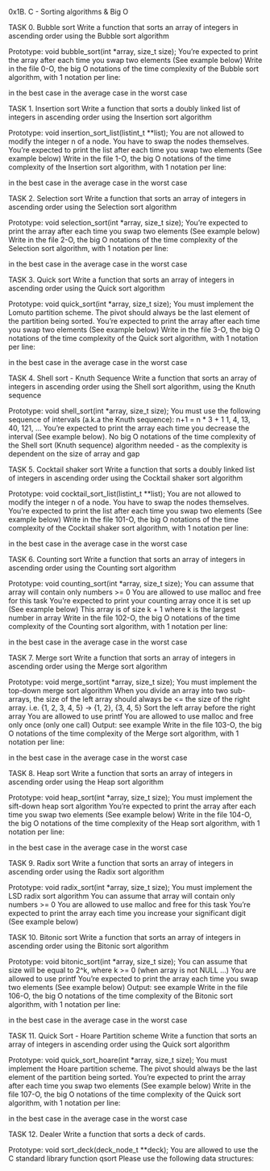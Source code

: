 0x1B. C - Sorting algorithms & Big O

TASK 0. Bubble sort Write a function that sorts an array of integers in ascending order using the Bubble sort algorithm

Prototype: void bubble_sort(int *array, size_t size); You’re expected to print the array after each time you swap two elements (See example below) Write in the file 0-O, the big O notations of the time complexity of the Bubble sort algorithm, with 1 notation per line:

in the best case in the average case in the worst case

TASK 1. Insertion sort Write a function that sorts a doubly linked list of integers in ascending order using the Insertion sort algorithm

Prototype: void insertion_sort_list(listint_t **list); You are not allowed to modify the integer n of a node. You have to swap the nodes themselves. You’re expected to print the list after each time you swap two elements (See example below) Write in the file 1-O, the big O notations of the time complexity of the Insertion sort algorithm, with 1 notation per line:

in the best case in the average case in the worst case

TASK 2. Selection sort Write a function that sorts an array of integers in ascending order using the Selection sort algorithm

Prototype: void selection_sort(int *array, size_t size); You’re expected to print the array after each time you swap two elements (See example below) Write in the file 2-O, the big O notations of the time complexity of the Selection sort algorithm, with 1 notation per line:

in the best case in the average case in the worst case

TASK 3. Quick sort Write a function that sorts an array of integers in ascending order using the Quick sort algorithm

Prototype: void quick_sort(int *array, size_t size); You must implement the Lomuto partition scheme. The pivot should always be the last element of the partition being sorted. You’re expected to print the array after each time you swap two elements (See example below) Write in the file 3-O, the big O notations of the time complexity of the Quick sort algorithm, with 1 notation per line:

in the best case in the average case in the worst case

TASK 4. Shell sort - Knuth Sequence Write a function that sorts an array of integers in ascending order using the Shell sort algorithm, using the Knuth sequence

Prototype: void shell_sort(int *array, size_t size); You must use the following sequence of intervals (a.k.a the Knuth sequence): n+1 = n * 3 + 1 1, 4, 13, 40, 121, ... You’re expected to print the array each time you decrease the interval (See example below). No big O notations of the time complexity of the Shell sort (Knuth sequence) algorithm needed - as the complexity is dependent on the size of array and gap

TASK 5. Cocktail shaker sort Write a function that sorts a doubly linked list of integers in ascending order using the Cocktail shaker sort algorithm

Prototype: void cocktail_sort_list(listint_t **list); You are not allowed to modify the integer n of a node. You have to swap the nodes themselves. You’re expected to print the list after each time you swap two elements (See example below) Write in the file 101-O, the big O notations of the time complexity of the Cocktail shaker sort algorithm, with 1 notation per line:

in the best case in the average case in the worst case

TASK 6. Counting sort Write a function that sorts an array of integers in ascending order using the Counting sort algorithm

Prototype: void counting_sort(int *array, size_t size); You can assume that array will contain only numbers >= 0 You are allowed to use malloc and free for this task You’re expected to print your counting array once it is set up (See example below) This array is of size k + 1 where k is the largest number in array Write in the file 102-O, the big O notations of the time complexity of the Counting sort algorithm, with 1 notation per line:

in the best case in the average case in the worst case

TASK 7. Merge sort Write a function that sorts an array of integers in ascending order using the Merge sort algorithm

Prototype: void merge_sort(int *array, size_t size); You must implement the top-down merge sort algorithm When you divide an array into two sub-arrays, the size of the left array should always be <= the size of the right array. i.e. {1, 2, 3, 4, 5} -> {1, 2}, {3, 4, 5} Sort the left array before the right array You are allowed to use printf You are allowed to use malloc and free only once (only one call) Output: see example Write in the file 103-O, the big O notations of the time complexity of the Merge sort algorithm, with 1 notation per line:

in the best case in the average case in the worst case

TASK 8. Heap sort Write a function that sorts an array of integers in ascending order using the Heap sort algorithm

Prototype: void heap_sort(int *array, size_t size); You must implement the sift-down heap sort algorithm You’re expected to print the array after each time you swap two elements (See example below) Write in the file 104-O, the big O notations of the time complexity of the Heap sort algorithm, with 1 notation per line:

in the best case in the average case in the worst case

TASK 9. Radix sort Write a function that sorts an array of integers in ascending order using the Radix sort algorithm

Prototype: void radix_sort(int *array, size_t size); You must implement the LSD radix sort algorithm You can assume that array will contain only numbers >= 0 You are allowed to use malloc and free for this task You’re expected to print the array each time you increase your significant digit (See example below)

TASK 10. Bitonic sort Write a function that sorts an array of integers in ascending order using the Bitonic sort algorithm

Prototype: void bitonic_sort(int *array, size_t size); You can assume that size will be equal to 2^k, where k >= 0 (when array is not NULL …) You are allowed to use printf You’re expected to print the array each time you swap two elements (See example below) Output: see example Write in the file 106-O, the big O notations of the time complexity of the Bitonic sort algorithm, with 1 notation per line:

in the best case in the average case in the worst case

TASK 11. Quick Sort - Hoare Partition scheme Write a function that sorts an array of integers in ascending order using the Quick sort algorithm

Prototype: void quick_sort_hoare(int *array, size_t size); You must implement the Hoare partition scheme. The pivot should always be the last element of the partition being sorted. You’re expected to print the array after each time you swap two elements (See example below) Write in the file 107-O, the big O notations of the time complexity of the Quick sort algorithm, with 1 notation per line:

in the best case in the average case in the worst case

TASK 12. Dealer Write a function that sorts a deck of cards.

Prototype: void sort_deck(deck_node_t **deck); You are allowed to use the C standard library function qsort Please use the following data structures:

